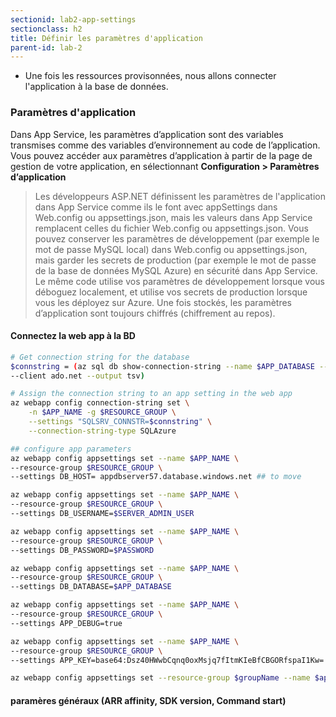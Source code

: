 ```yaml
---
sectionid: lab2-app-settings
sectionclass: h2
title: Définir les paramètres d'application
parent-id: lab-2
---
```


- Une fois les ressources provisonnées, nous allons connecter l'application à la base de données.

### Paramètres d'application

Dans App Service, les paramètres d’application sont des variables transmises comme des variables d’environnement au code de l’application. Vous pouvez accéder aux paramètres d’application à partir de la page de gestion de votre application, en sélectionnant **Configuration > Paramètres d’application**

> Les développeurs ASP.NET définissent les paramètres de l'application dans App Service comme ils le font avec appSettings dans Web.config ou appsettings.json, mais les valeurs dans App Service remplacent celles du fichier Web.config ou appsettings.json. Vous pouvez conserver les paramètres de développement (par exemple le mot de passe MySQL local) dans Web.config ou appsettings.json, mais garder les secrets de production (par exemple le mot de passe de la base de données MySQL Azure) en sécurité dans App Service. Le même code utilise vos paramètres de développement lorsque vous déboguez localement, et utilise vos secrets de production lorsque vous les déployez sur Azure. Une fois stockés, les paramètres d’application sont toujours chiffrés (chiffrement au repos).

#### Connectez la web app à la BD

```bash
# Get connection string for the database
$connstring = (az sql db show-connection-string --name $APP_DATABASE --server $APP_DB_SERVER \
--client ado.net --output tsv)

# Assign the connection string to an app setting in the web app
az webapp config connection-string set \
    -n $APP_NAME -g $RESOURCE_GROUP \
    --settings "SQLSRV_CONNSTR=$connstring" \
    --connection-string-type SQLAzure

## configure app parameters
az webapp config appsettings set --name $APP_NAME \
--resource-group $RESOURCE_GROUP \
--settings DB_HOST= appdbserver57.database.windows.net ## to move

az webapp config appsettings set --name $APP_NAME \
--resource-group $RESOURCE_GROUP \
--settings DB_USERNAME=$SERVER_ADMIN_USER

az webapp config appsettings set --name $APP_NAME \
--resource-group $RESOURCE_GROUP \
--settings DB_PASSWORD=$PASSWORD

az webapp config appsettings set --name $APP_NAME \
--resource-group $RESOURCE_GROUP \
--settings DB_DATABASE=$APP_DATABASE 

az webapp config appsettings set --name $APP_NAME \
--resource-group $RESOURCE_GROUP \
--settings APP_DEBUG=true 

az webapp config appsettings set --name $APP_NAME \
--resource-group $RESOURCE_GROUP \
--settings APP_KEY=base64:Dsz40HWwbCqnq0oxMsjq7fItmKIeBfCBGORfspaI1Kw=  ## to move or generate

az webapp config appsettings set --resource-group $groupName --name $appName --settings CS_ACCOUNT_NAME="@Microsoft.KeyVault(SecretUri=$csResourceKVUri)" CS_ACCOUNT_KEY="@Microsoft.KeyVault(SecretUri=$csKeyKVUri)"
```

#### paramères généraux (ARR affinity, SDK version, Command start)
